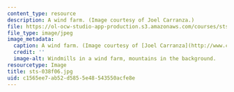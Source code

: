 ```yaml
---
content_type: resource
description: A wind farm. (Image courtesy of Joel Carranza.)
file: https://ol-ocw-studio-app-production.s3.amazonaws.com/courses/sts-038-energy-and-environment-in-american-history-1705-2005-fall-2006/c1565ee7ab52d5855e48543550acfe8e_sts-038f06.jpg
file_type: image/jpeg
image_metadata:
  caption: A wind farm. (Image courtesy of [Joel Carranza](http://www.carranza-collective.com/joel/).)
  credit: ''
  image-alt: Windmills in a wind farm, mountains in the background.
resourcetype: Image
title: sts-038f06.jpg
uid: c1565ee7-ab52-d585-5e48-543550acfe8e
---
```

